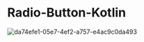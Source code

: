 # Radio-Button-Kotlin
![da74efe1-05e7-4ef2-a757-e4ac9c0da493](https://user-images.githubusercontent.com/59532676/122602386-5bdcd800-d090-11eb-8d3b-434dcd6fca16.jpg)
